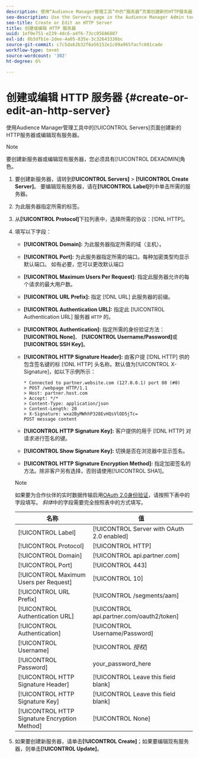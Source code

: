 ```yaml
---
description: 使用“Audience Manager管理工具”中的“服务器”页面创建新的HTTP服务器或编辑现有服务器。
seo-description: Use the Servers page in the Audience Manager Admin tool to create a new HTTP server or to edit an existing server.
seo-title: Create or Edit an HTTP Server
title: 创建或编辑 HTTP 服务器
uuid: 1ef0e751-e239-4dc6-a4f6-73cc05686807
exl-id: 8b3dfb1e-2dee-4a05-835e-3c32643336bc
source-git-commit: c7c5da62b32f6a56152e1c09a965facfc601cade
workflow-type: tm+mt
source-wordcount: '302'
ht-degree: 6%

---
```


# 创建或编辑 HTTP 服务器 {#create-or-edit-an-http-server}

使用Audience Manager管理工具中的[!UICONTROL Servers]页面创建新的HTTP服务器或编辑现有服务器。

>[!NOTE]
>
>要创建新服务器或编辑现有服务器，您必须具有[!UICONTROL DEXADMIN]角色。

1. 要创建新服务器，请转到&#x200B;**[!UICONTROL Servers]** > **[!UICONTROL Create Server]**。 要编辑现有服务器，请在&#x200B;**[!UICONTROL Label]**&#x200B;列中单击所需的服务器。
1. 为此服务器指定所需的标签。
1. 从&#x200B;**[!UICONTROL Protocol]**&#x200B;下拉列表中，选择所需的协议：[!DNL HTTP]。
1. 填写以下字段：

   * **[!UICONTROL Domain]:** 为此服务器指定所需的域（主机）。
   * **[!UICONTROL Port]:** 为此服务器指定所需的端口。每种加密类型均显示默认端口。 如有必要，您可以更改默认端口
   * **[!UICONTROL Maximum Users Per Request]:** 指定此服务器允许的每个请求的最大用户数。
   * **[!UICONTROL URL Prefix]:** 指定 [!DNL URL] 此服务器的前缀。
   * **[!UICONTROL Authentication URL]:** 指定此 [!UICONTROL Authentication URL] 服务器 `HTTP` 的。
   * **[!UICONTROL Authentication]:** 指定所需的身份验证方法： **[!UICONTROL None]**、  **[!UICONTROL Username/Password]**&#x200B;或 **[!UICONTROL SSH Key]**。
   * **[!UICONTROL HTTP Signature Header]:** 由客户提 [!DNL HTTP] 供的包含签名键的标 [!DNL HTTP] 头名称。默认值为[!UICONTROL X-Signature]，如以下示例所示：

      ```
      * Connected to partner.website.com (127.0.0.1) port 80 (#0)
      > POST /webpage HTTP/1.1
      > Host: partner.host.com
      > Accept: */*
      > Content-Type: application/json
      > Content-Length: 20
      > X-Signature: wxa2ByMWhhP328EvHQsVlOD5jTc=
      POST message content
      ```

   * **[!UICONTROL HTTP Signature Key]:** 客户提供的用于 [!DNL HTTP] 对请求进行签名的键。
   * **[!UICONTROL Show Signature Key]:** 切换是否在浏览器中显示签名。
   * **[!UICONTROL HTTP Signature Encryption Method]:** 指定加密签名的方法。除非客户另有选择，否则请使用[!UICONTROL SHA1]。

   >[!NOTE]
   >
   >如果要为合作伙伴的实时数据传输启用[OAuth 2.0身份验证](https://experienceleague.adobe.com/docs/audience-manager/user-guide/implementation-integration-guides/receiving-audience-data/real-time-outbound-transfers/oauth-in-outbound-transfers.html?lang=en)，请按照下表中的字段填写。 *斜体*&#x200B;中的字段需要完全按照表中的方式填写。

   | 名称 | 值 |
   |---|---|
   | [!UICONTROL Label] | [!UICONTROL Server with OAuth 2.0 enabled] |
   | [!UICONTROL Protocol] | [!UICONTROL HTTP] |
   | [!UICONTROL Domain] | [!UICONTROL api.partner.com] |
   | [!UICONTROL Port] | [!UICONTROL 443] |
   | [!UICONTROL Maximum Users per Request] | [!UICONTROL 10] |
   | [!UICONTROL URL Prefix] | [!UICONTROL /segments/aam] |
   | [!UICONTROL Authentication URL] | [!UICONTROL api.partner.com/oauth2/token] |
   | [!UICONTROL Authentication] | [!UICONTROL Username/Password] |
   | [!UICONTROL Username] | [!UICONTROL *授权*] |
   | [!UICONTROL Password] | your_password_here |
   | [!UICONTROL HTTP Signature Header] | [!UICONTROL Leave this field blank] |
   | [!UICONTROL HTTP Signature Key] | [!UICONTROL Leave this field blank] |
   | [!UICONTROL HTTP Signature Encryption Method] | [!UICONTROL None] |

1. 如果要创建新服务器，请单击&#x200B;**[!UICONTROL Create]**；如果要编辑现有服务器，则单击&#x200B;**[!UICONTROL Update]**。
